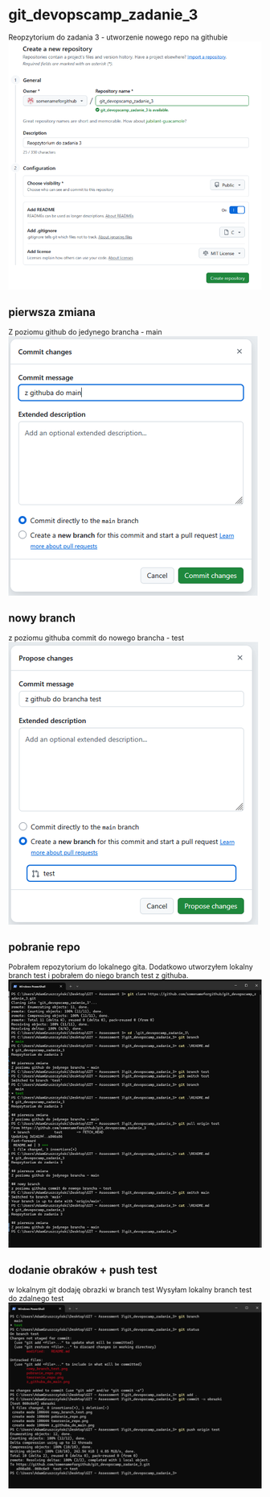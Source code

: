 # git_devopscamp_zadanie_3
Reopzytorium do zadania 3 - utworzenie nowego repo na githubie
![github init](tworzenie_repo.png)

## pierwsza zmiana
Z poziomu github do jedynego brancha - main
![github do main](z_githuba_do_main.png)

## nowy branch
z poziomu githuba commit do nowego brancha - test
![github branch test](nowy_branch_test.png)

## pobranie repo
Pobrałem repozytorium do lokalnego gita. Dodatkowo utworzyłem lokalny branch test i pobrałem do niego branch test z githuba.
![pobranie repo](pobranie_repo.png)

## dodanie obraków + push test
w lokalnym git dodaję obrazki w branch test
Wysyłam lokalny branch test do zdalnego test
![test push](local_test_do_github_test.png)